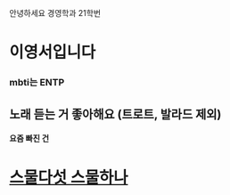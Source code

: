 안녕하세요 경영학과 21학번
# **이영서입니다**
###  mbti는 ENTP 


## 노래 듣는 거 좋아해요 (트로트, 발라드 제외)
#### 요즘 빠진 건        
# [스물다섯 스물하나](https://youtu.be/B4kosYj-oB0)

